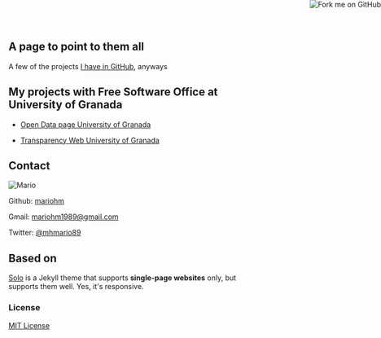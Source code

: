 ## A page to point to them all

A few of the projects [I have in GitHub](http://github.com/mariohm),
anyways

## My projects with Free Software Office at University of Granada

* [Open Data page University of Granada](https://github.com/oslugr/ugr-opendata)

* [Transparency Web University of Granada](https://github.com/oslugr/ugr-transparente)

## Contact

![Mario](http://mariohm.github.io/image.jpg)

Github: [mariohm](http://github.com/mariohm)

Gmail: [mariohm1989@gmail.com](mailto:mariohm1989@gmail.com)

Twitter: [@mhmario89](https://twitter.com/mhmario89)

## Based on

[Solo](http://chibicode.github.io/solo) is a Jekyll theme that supports **single-page websites** only, but supports them well. Yes, it's responsive.

### License

[MIT License](http://chibicode.mit-license.org/)

<a href="https://github.com/mariohm/mariohm.github.io"><img style="position: absolute; top: 0; right: 0; border: 0;" src="https://s3.amazonaws.com/github/ribbons/forkme_right_darkblue_121621.png" alt="Fork me on GitHub"></a>

